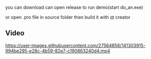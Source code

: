 you can download can open release to run demo(start do_an.exe)

or open .pro file in source folder then build it with qt creator

## Video

https://user-images.githubusercontent.com/27564856/141303915-994be295-e28c-4b59-82e7-c190863240d4.mp4

